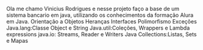 Ola me chamo Vinicius Rodrigues e nesse projeto faço a base de um sistema bancario em java, utilizando os conhecimentos da formação Alura em Java.
Orientação a Objetos
Heranças
Interfaces
Polimorfismo
Exceções
Java.lang:Classe Object e String
Java.util:Coleções, Wrappers e Lambda expressions
java.io: Streams, Reader e Writers
Java Collections:Listas, Sets e Mapas